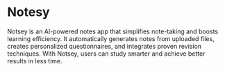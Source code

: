 # Notesy
Notsey is an AI-powered notes app that simplifies note-taking and boosts learning efficiency. It automatically generates notes from uploaded files, creates personalized questionnaires, and integrates proven revision techniques. With Notsey, users can study smarter and achieve better results in less time.
